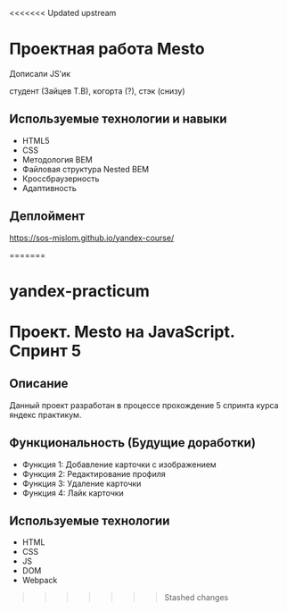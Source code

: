 <<<<<<< Updated upstream
# Проектная работа Mesto
Дописали JS'ик

студент (Зайцев Т.В), когорта (?), стэк (снизу)

## Используемые технологии и навыки
- HTML5
- CSS
- Методология BEM
- Файловая структура Nested BEM
- Кроссбраузерность
- Адаптивность

## Деплоймент
https://sos-mislom.github.io/yandex-course/




=======
# yandex-practicum
# Проект. Mesto на JavaScript. Спринт 5

## Описание
Данный проект разработан в процессе прохождение 5 спринта курса яндекс практикум.

## Функциональность (Будущие доработки)
- Функция 1: Добавление карточки с изображением
- Функция 2: Редактирование профиля
- Функция 3: Удаление карточки
- Функция 4: Лайк карточки

## Используемые технологии
- HTML
- CSS
- JS
- DOM
- Webpack
>>>>>>> Stashed changes
